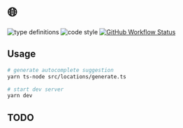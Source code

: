# 🌐

![type definitions](https://img.shields.io/npm/types/typescript?style=flat-square)
![code style](https://img.shields.io/badge/code_style-prettier-ff69b4.svg?style=flat-square)
[![GitHub Workflow Status](https://img.shields.io/github/workflow/status/platane/my-scattered-team/test?label=test&style=flat-square)](https://github.com/Platane/my-scattered-team/actions/workflows/main.yml)

## Usage

```sh
# generate autocomplete suggestion
yarn ts-node src/locations/generate.ts

# start dev server
yarn dev
```

## TODO
